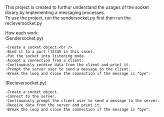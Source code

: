 This project is created to furthur understand the usages of the socket library by implementing a messaging processes.<br />
To use the project, run the sendersocket.py first then run the recieversocket.py<br />

How each work:<br />
(Sendersocket.py)<br />
```
-Create a socket object.<br />
-Bind it to a port (12345 in this case).
-Put the socket into listening mode.
-Accept a connection from a client.
-Continuously receive data from the client and print it.
-Prompt the server user to send a message to the client.
-Break the loop and close the connection if the message is "bye".
```
(Recieversocket.py)<br />
```
-Create a socket object.
-Connect to the server.
-Continuously prompt the client user to send a message to the server.
-Receive data from the server and print it.
-Break the loop and close the connection if the message is "bye".
```
